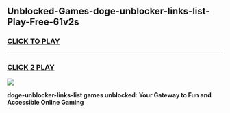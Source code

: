 
## Unblocked-Games-doge-unblocker-links-list-Play-Free-61v2s
<h3>
<a href="https://premium76.site?title=doge-unblocker-links-list&ref=23A">CLICK TO PLAY</a></h3>
<hr>

<h3>
<a href="https://premium76.site?title=doge-unblocker-links-list&ref=23A">CLICK 2 PLAY</a>
  
</h3>

<a href="https://premium76.site?title=doge-unblocker-links-list&ref=23A"><img src="https://clearcache.store/games.png"></a>


**doge-unblocker-links-list games unblocked: Your Gateway to Fun and Accessible Online Gaming**
